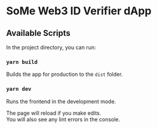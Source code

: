 # SoMe Web3 ID Verifier dApp

## Available Scripts

In the project directory, you can run:

### `yarn build`

Builds the app for production to the `dist` folder.

### `yarn dev`

Runs the frontend in the development mode.

The page will reload if you make edits.\
You will also see any lint errors in the console.
